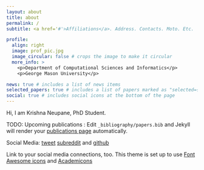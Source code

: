 ```yaml
---
layout: about
title: about
permalink: /
subtitle: <a href='#'>Affiliations</a>. Address. Contacts. Moto. Etc.

profile:
  align: right
  image: prof_pic.jpg
  image_circular: false # crops the image to make it circular
  more_info: >
    <p>Department of Computational Sciences and Informatics</p>
    <p>George Mason University</p>

news: true # includes a list of news items
selected_papers: true # includes a list of papers marked as "selected={true}"
social: true # includes social icons at the bottom of the page
---
```


Hi, I am Krishna Neupane, PhD Student.   

TODO: Upcoming publications :  Edit `_bibliography/papers.bib` and Jekyll will render your [publications page](/al-folio/publications/) automatically.

Social Media: [tweet](https://x.com/kneupane) [subreddit](https://www.reddit.com/user/okaychata/) and [github](https://github.com/krishpn)

Link to your social media connections, too. This theme is set up to use [Font Awesome icons](https://fontawesome.com/) and [Academicons](https://jpswalsh.github.io/academicons/)
